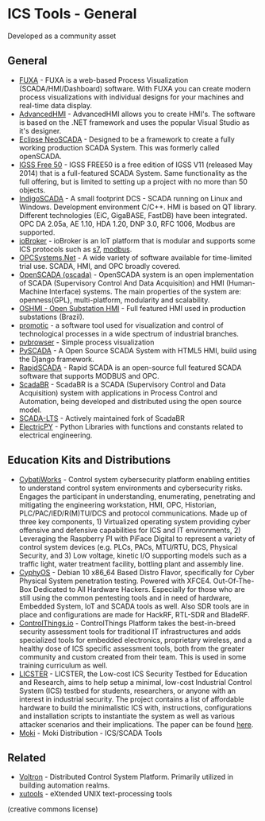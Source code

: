 # ICS Tools - General

Developed as a community asset

## General

- [FUXA](https://github.com/frangoteam/FUXA) - FUXA is a web-based Process Visualization (SCADA/HMI/Dashboard) software. With FUXA you can create modern process visualizations with individual designs for your machines and real-time data display.
- [AdvancedHMI](http://www.advancedhmi.com) - AdvancedHMI allows you to create HMI's. The software is based on the .NET framework and uses the popular Visual Studio as it's designer.
- [Eclipse NeoSCADA](https://www.eclipse.org/eclipsescada/) - Designed to be a framework to create a fully working production SCADA System. This was formerly called openSCADA.
- [IGSS Free 50](http://igss.schneider-electric.com/products/igss/download/free-scada.aspx) - IGSS FREE50 is a free edition of IGSS V11 (released May 2014) that is a full-featured SCADA System. Same functionality as the full offering, but is limited to setting up a project with no more than 50 objects.
- [IndigoSCADA](http://www.enscada.com/a7khg9/IndigoSCADA.html) - A small footprint DCS - SCADA running on Linux and Windows. Development environment C/C++. HMI is based on QT library. Different technologies (EiC, GigaBASE, FastDB) have been integrated. OPC DA 2.05a, AE 1.10, HDA 1.20, DNP 3.0, RFC 1006, Modbus are supported.
- [ioBroker](https://github.com/ioBroker/ioBroker) - ioBroker is an IoT platform that is modular and supports some ICS protocols such as [s7](https://github.com/ioBroker/ioBroker.s7), [modbus](https://github.com/ioBroker/ioBroker.modbus).
- [OPCSystems.Net](https://www.opcsystems.com/downloads/downloads.php) - A wide variety of software available for time-limited trial use. SCADA, HMI, and OPC broadly covered.
- [OpenSCADA (oscada)](http://oscada.org/main/) - OpenSCADA system is an open implementation of SCADA (Supervisory Control And Data Acquisition) and HMI (Human-Machine Interface) systems. The main properties of the system are: openness(GPL), multi-platform, modularity and scalability.
- [OSHMI - Open Substation HMI](https://sourceforge.net/projects/oshmiopensubstationhmi/) - Full featured HMI used in production substations (Brazil).
- [promotic](https://www.promotic.eu/en/index.htm) - a software tool used for visualization and control of technological processes in a wide spectrum of industrial branches.
- [pvbrowser](https://github.com/pvbrowser/pvb) - Simple process visualization
- [PySCADA](https://github.com/trombastic/PyScada) - A Open Source SCADA System with HTML5 HMI, build using the Django framework.
- [RapidSCADA](https://github.com/RapidScada/scada) - Rapid SCADA is an open-source full featured SCADA software that supports MODBUS and OPC.
- [ScadaBR](https://sourceforge.net/projects/scadabr/) - ScadaBR is a SCADA (Supervisory Control and Data Acquisition) system with applications in Process Control and Automation, being developed and distributed using the open source model.
- [SCADA-LTS](https://github.com/SCADA-LTS/Scada-LTS) - Actively maintained fork of ScadaBR
- [ElectricPY](https://github.com/engineerjoe440/ElectricPy) - Python Libraries with functions and constants related to electrical engineering.

## Education Kits and Distributions

- [CybatiWorks](https://cybati.org/cybatiworks-one) - Control system cybersecurity platform enabling entities to understand control system environments and cybersecurity risks. Engages the participant in understanding, enumerating, penetrating and mitigating the engineering workstation, HMI, OPC, Historian, PLC/PAC/IED/R(M)TU/DCS and protocol communications. Made up of three key components, 1) Virtualized operating system providing cyber offensive and defensive capabilities for ICS and IT environments, 2) Leveraging the Raspberry PI with PiFace Digital to represent a variety of control system devices (e.g. PLCs, PACs, MTU/RTU, DCS, Physical Security, and 3) Low voltage, kinetic I/O supporting models such as a traffic light, water treatment facility, bottling plant and assembly line.
- [CyphyOS](https://sourceforge.net/projects/cyphy/) - Debian 10 x86_64 Based Distro Flavor, specifically for Cyber Physical System penetration testing. Powered with XFCE4. Out-Of-The-Box Dedicated to All Hardware Hackers. Especially for those who are still using the common pentesting tools and in need of hardware, Embedded System, IoT and SCADA tools as well. Also SDR tools are in place and configurations are made for HackRF, RTL-SDR and BladeRF.
- [ControlThings.io](https://www.controlthings.io) - ControlThings Platform takes the best-in-breed security assessment tools for traditional IT infrastructures and adds specialized tools for embedded electronics, proprietary wireless, and a healthy dose of ICS specific assessment tools, both from the greater community and custom created from their team. This is used in some training curriculum as well.
- [LICSTER](https://github.com/hsainnos/LICSTER) - LICSTER, the Low-cost ICS Security Testbed for Education and Research, aims to help setup a minimal, low-cost Industrial Control System (ICS) testbed for students, researchers, or anyone with an interest in industrial security. The project contains a list of affordable hardware to build the minimalistic ICS with, instructions, configurations and installation scripts to instantiate the system as well as various attacker scenarios and their implications. The paper can be found [here](https://arxiv.org/abs/1910.00303).
- [Moki](https://github.com/moki-ics/moki) - Moki Distribution - ICS/SCADA Tools


## Related

- [Voltron](https://github.com/VOLTTRON/volttron) - Distributed Control System Platform. Primarily utilized in building automation realms.
- [xutools](https://github.com/gabriel-weaver/xutools) - eXtended UNIX text-processing tools

(creative commons license)
